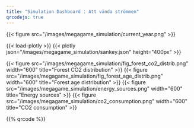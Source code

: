 ```yaml
---
title: "Simulation Dashboard : Att vända strömmen"
qrcodejs: true
---
```


{{< figure src="/images/megagame_simulation/current_year.png" >}}

{{< load-plotly >}}
{{< plotly json="/images/megagame_simulation/sankey.json" height="400px" >}}

{{< figure src="/images/megagame_simulation/fig_forest_co2_distrib.png" width="600" title="Forest CO2 distribution" >}}
{{< figure src="/images/megagame_simulation/fig_forest_age_distrib.png" width="600" title="Forest age distribution" >}}
{{< figure src="/images/megagame_simulation/energy_sources.png" width="600" title="Energy sources" >}}
{{< figure src="/images/megagame_simulation/co2_consumption.png" width="600" title="CO2 consumption" >}}

{{% qrcode %}}